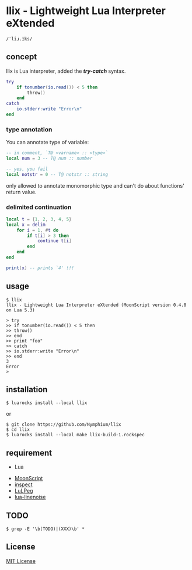 # llix - Lightweight Lua Interpreter eXtended
`/ˈliɹ.ɪks/`

## concept
llix is Lua interpreter, added the ***try-catch*** syntax.
```Lua
try
	if tonumber(io.read()) < 5 then
		throw()
	end
catch
	io.stderr:write "Error\n"
end
```

### type annotation
You can annotate type of variable:
```Lua
-- in comment, `T@ <varname> :: <type>`
local num = 3 -- T@ num :: number

-- yes, you fail
local notstr = 0 -- T@ notstr :: string
```

only allowed to annotate monomorphic type and can't do about functions' return value.

### delimited continuation
```lua
local t = {1, 2, 3, 4, 5}
local x = delim
    for i = 1, #t do
        if t[i] > 3 then
            continue t[i]
        end
    end
end

print(x) -- prints `4' !!!
```

## usage
```
$ llix
llix - Lightweight Lua Interpreter eXtended (MoonScript version 0.4.0 on Lua 5.3)

> try
>> if tonumber(io.read()) < 5 then
>> throw()
>> end
>> print "foo"
>> catch
>> io.stderr:write "Error\n"
>> end
3
Error
>
```
## installation
`$ luarocks install --local llix`

or

```
$ git clone https://github.com/Nymphium/llix
$ cd llix
$ luarocks install --local make llix-build-1.rockspec
```

## requirement
- Lua
 + [MoonScript](http://moonscript.org)
 + [inspect](https://github.com/kikito/inspect.lua)
 + [LuLPeg](https://github.com/pygy/LuLPeg)
 + [lua-linenoise](https://github.com/hoelzro/lua-linenoise)

## TODO
```
$ grep -E '\b(TODO)|(XXX)\b' *
```
## License
[MIT License](http://opensource.org/licenses/mit-license.php)
